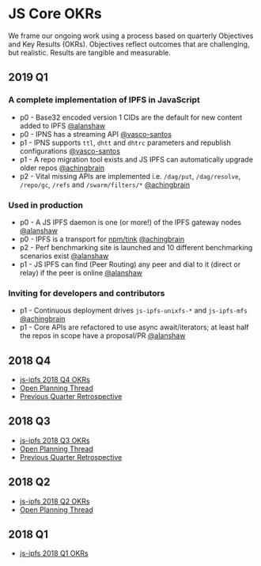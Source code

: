 # JS Core OKRs

We frame our ongoing work using a process based on quarterly Objectives and Key Results (OKRs). Objectives reflect outcomes that are challenging, but realistic. Results are tangible and measurable.

## 2019 Q1

### A complete implementation of IPFS in JavaScript

* p0 - Base32 encoded version 1 CIDs are the default for new content added to IPFS [@alanshaw](https://github.com/alanshaw)
* p0 - IPNS has a streaming API [@vasco-santos](https://github.com/vasco-santos)
* p1 - IPNS supports `ttl`, `dhtt` and `dhtrc` parameters and republish configurations [@vasco-santos](https://github.com/vasco-santos)
* p1 - A repo migration tool exists and JS IPFS can automatically upgrade older repos [@achingbrain](https://github.com/achingbrain)
* p2 - Vital missing APIs are implemented i.e. `/dag/put`, `/dag/resolve`, `/repo/gc`, `/refs` and `/swarm/filters/*` [@achingbrain](https://github.com/achingbrain)

### Used in production

* p0 - A JS IPFS daemon is one (or more!) of the IPFS gateway nodes [@alanshaw](https://github.com/alanshaw)
* p0 - IPFS is a transport for [npm/tink](https://github.com/npm/tink) [@achingbrain](https://github.com/achingbrain)
* p2 - Perf benchmarking site is launched and 10 different benchmarking scenarios exist [@alanshaw](https://github.com/alanshaw)
* p1 - JS IPFS can find (Peer Routing) any peer and dial to it (direct or relay) if the peer is online [@alanshaw](https://github.com/alanshaw)

### Inviting for developers and contributors

* p1 - Continuous deployment drives `js-ipfs-unixfs-*` and `js-ipfs-mfs` [@achingbrain](https://github.com/achingbrain)
* p1 - Core APIs are refactored to use async await/iterators; at least half the repos in scope have a proposal/PR [@alanshaw](https://github.com/alanshaw)

## 2018 Q4

- [js-ipfs 2018 Q4 OKRs](https://docs.google.com/spreadsheets/d/139lROP7-Ee4M4S7A_IO4iIgSgugYm7dct620LYnalII/edit#gid=274358435)
- [Open Planning Thread](https://github.com/ipfs/js-ipfs/pull/1566)
- [Previous Quarter Retrospective](https://docs.google.com/document/d/1ITVW5yysj0bZiluEKasQ57edpNwOZ-P5GQGgoclwQno/edit)

## 2018 Q3

- [js-ipfs 2018 Q3 OKRs](https://docs.google.com/spreadsheets/d/19vjigg4locq4fO6JXyobS2yTx-k-fSzlFM5ngZDPDbQ/edit#gid=274358435)
- [Open Planning Thread](https://github.com/ipfs/js-ipfs/pull/1409)
- [Previous Quarter Retrospective](https://docs.google.com/document/d/1N4xAIHFfbr3ZpUSaPC0wJaruNQNM8nxTt3nai9TtvSI/edit#heading=h.y8lua98atzlj)

## 2018 Q2

- [js-ipfs 2018 Q2 OKRs](https://docs.google.com/spreadsheets/d/1xIhKROxFlsY9M9on37D5rkbSsm4YtjRQvG2unHScApA/edit#gid=274358435)
- [Open Planning Thread](https://github.com/ipfs/js-ipfs/pull/1281)

## 2018 Q1

- [js-ipfs 2018 Q1 OKRs](https://docs.google.com/spreadsheets/u/1/d/1clB-W489rJpbOEs2Q7Q2Jf1WMXHQxXgccBcUJS9QTiI/edit#gid=2079514081)
